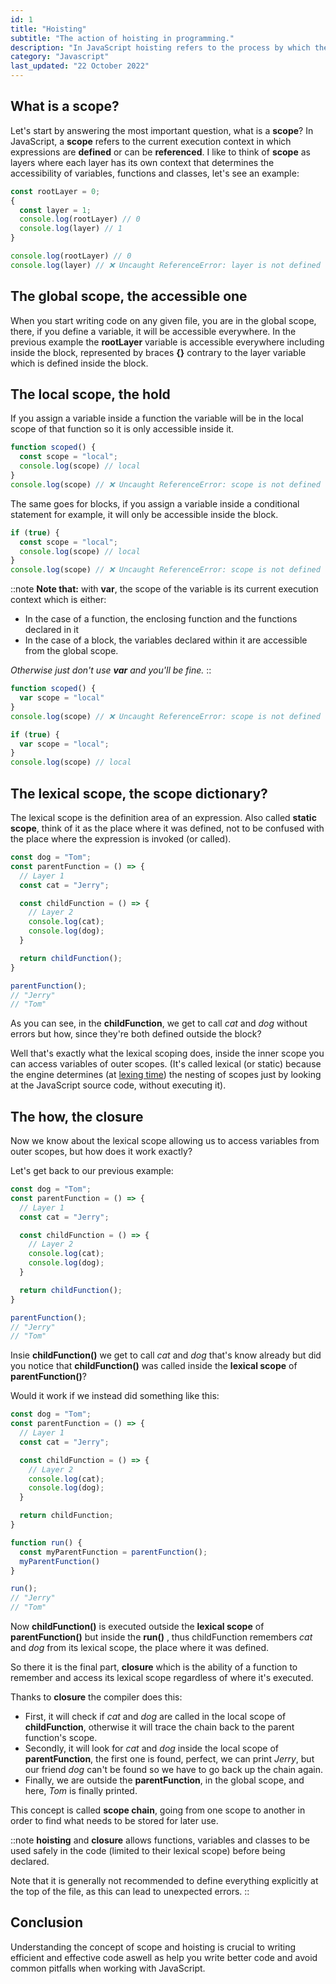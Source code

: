 ```yaml
---
id: 1
title: "Hoisting"
subtitle: "The action of hoisting in programming."
description: "In JavaScript hoisting refers to the process by which the compiler moves the declaration of functions, variables or classes up their scope, before the code is executed..."
category: "Javascript"
last_updated: "22 October 2022"
---
```


## What is a scope?

Let's start by answering the most important question, what is a **scope**? In JavaScript, a **scope** refers to the current execution context in which expressions are **defined** or can be **referenced**. I like to think of **scope** as layers where each layer has its own context that determines the accessibility of variables, functions and classes, let's see an example:

```js
const rootLayer = 0;
{
  const layer = 1;
  console.log(rootLayer) // 0
  console.log(layer) // 1
}

console.log(rootLayer) // 0
console.log(layer) // ❌ Uncaught ReferenceError: layer is not defined
```

## The global scope, the accessible one

When you start writing code on any given file, you are in the global scope, there, if you define a variable, it will be accessible everywhere. In the previous example the **rootLayer** variable is accessible everywhere including inside the block, represented by braces **{}** contrary to the layer variable which is defined inside the block.

## The local scope, the hold

If you assign a variable inside a function the variable will be in the local scope of that function so it is only accessible inside it.

```js
function scoped() {
  const scope = "local";
  console.log(scope) // local
}
console.log(scope) // ❌ Uncaught ReferenceError: scope is not defined 
```

The same goes for blocks, if you assign a variable inside a conditional statement for example, it will only be accessible inside the block.

```js
if (true) {
  const scope = "local";
  console.log(scope) // local
}
console.log(scope) // ❌ Uncaught ReferenceError: scope is not defined
```

::note
**Note that:** with **var**, the scope of the variable is its current execution context which is either:
- In the case of a function, the enclosing function and the functions declared in it
- In the case of a block, the variables declared within it are accessible from the global scope.

*Otherwise just don't use **var** and you'll be fine.*
::

```js
function scoped() {
  var scope = "local" 
}
console.log(scope) // ❌ Uncaught ReferenceError: scope is not defined

if (true) {
  var scope = "local";
}
console.log(scope) // local
```

## The lexical scope, the scope dictionary?

The lexical scope is the definition area of an expression. Also called **static scope**, think of it as the place where it was defined, not to be confused with the place where the expression is invoked (or called).

```js
const dog = "Tom";
const parentFunction = () => {
  // Layer 1
  const cat = "Jerry";

  const childFunction = () => {
    // Layer 2
    console.log(cat);
    console.log(dog);
  }

  return childFunction();
}

parentFunction();
// "Jerry"
// "Tom"
```

As you can see, in the **childFunction**, we get to call *cat* and *dog* without errors but how, since they're both defined outside the block?

Well that's exactly what the lexical scoping does, inside the inner scope you can access variables of outer scopes. (It's called lexical (or static) because the engine determines (at [lexing time](https://en.wikipedia.org/wiki/Lexical_analysis)) the nesting of scopes just by looking at the JavaScript source code, without executing it).

## The how, the closure

Now we know about the lexical scope allowing us to access variables from outer scopes, but how does it work exactly?

Let's get back to our previous example:

```js
const dog = "Tom";
const parentFunction = () => {
  // Layer 1
  const cat = "Jerry";

  const childFunction = () => {
    // Layer 2
    console.log(cat);
    console.log(dog);
  }

  return childFunction();
}

parentFunction();
// "Jerry"
// "Tom"
```

Insie **childFunction()** we get to call *cat* and *dog* that's know already but did you notice that **childFunction()** was called inside the **lexical scope** of **parentFunction()**?

Would it work if we instead did something like this:

```js 
const dog = "Tom";
const parentFunction = () => {
  // Layer 1
  const cat = "Jerry";

  const childFunction = () => {
    // Layer 2
    console.log(cat);
    console.log(dog);
  }

  return childFunction;
}

function run() {
  const myParentFunction = parentFunction();
  myParentFunction()
}

run();
// "Jerry"
// "Tom"
```
Now **childFunction()** is executed outside the **lexical scope** of **parentFunction()** but inside the **run()** , thus childFunction remembers *cat* and *dog* from its lexical scope, the place where it was defined.

So there it is the final part, **closure** which is the ability of a function to remember and access its lexical scope regardless of where it's executed.

Thanks to **closure** the compiler does this:
- First, it will check if *cat* and *dog* are called in the local scope of **childFunction**, otherwise it will trace the chain back to the parent function's scope.
- Secondly, it will look for *cat* and *dog* inside the local scope of **parentFunction**, the first one is found, perfect, we can print *Jerry*, but our friend *dog* can't be found so we have to go back up the chain again.
- Finally, we are outside the **parentFunction**, in the global scope, and here, *Tom* is finally printed.

This concept is called **scope chain**, going from one scope to another in order to find what needs to be stored for later use.

::note
**hoisting** and **closure** allows functions, variables and classes to be used safely in the code (limited to their lexical scope) before being declared.

Note that it is generally not recommended to define everything explicitly at the top of the file, as this can lead to unexpected errors.
::

## Conclusion
Understanding the concept of scope and hoisting is crucial to writing efficient and effective code aswell as help you write better code and avoid common pitfalls when working with JavaScript.